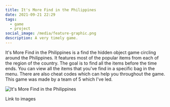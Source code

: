 ```yaml
---
title: It's More Find in the Philippines
date: 2021-09-21 22:29
tags:
  - game
  - project
social_image: /media/feature-graphic.png
description: A very timely game.
---
```

It's More Find in the Philippines is a find the hidden object game circling around the Philippines. It features most of the popular items from each of the region of the country. The goal is to find all the items before the time ends. You can view all the items that you've find in a specific bag in the menu. There are also cheat codes which can help you throughout the game. This game was made by a team of 5 which I've led.

![It's More Find in the Philippines](/media/feature-graphic.png "It's More Find in the Philippines Feature Graphic")

Link to images

<blockquote class="imgur-embed-pub" lang="en" data-id="a/2cHNX0i" data-context="false" ><a href="//imgur.com/a/2cHNX0i"></a></blockquote><script async src="//s.imgur.com/min/embed.js" charset="utf-8"></script>